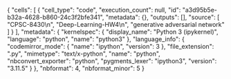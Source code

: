 {
 "cells": [
  {
   "cell_type": "code",
   "execution_count": null,
   "id": "a3d95b5e-b32a-4628-b860-24c3f2bfe341",
   "metadata": {},
   "outputs": [],
   "source": [
    "CPSC-8430\n",
    "Deep-Learning-HW4\n",
    "generative adversarial network"
   ]
  }
 ],
 "metadata": {
  "kernelspec": {
   "display_name": "Python 3 (ipykernel)",
   "language": "python",
   "name": "python3"
  },
  "language_info": {
   "codemirror_mode": {
    "name": "ipython",
    "version": 3
   },
   "file_extension": ".py",
   "mimetype": "text/x-python",
   "name": "python",
   "nbconvert_exporter": "python",
   "pygments_lexer": "ipython3",
   "version": "3.11.5"
  }
 },
 "nbformat": 4,
 "nbformat_minor": 5
}
